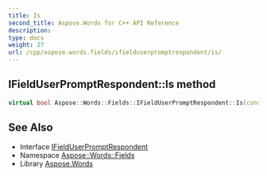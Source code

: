 ```yaml
---
title: Is
second_title: Aspose.Words for C++ API Reference
description: 
type: docs
weight: 27
url: /cpp/aspose.words.fields/ifielduserpromptrespondent/is/
---
```

## IFieldUserPromptRespondent::Is method




```cpp
virtual bool Aspose::Words::Fields::IFieldUserPromptRespondent::Is(const System::TypeInfo &target) const override
```

## See Also

* Interface [IFieldUserPromptRespondent](../)
* Namespace [Aspose::Words::Fields](../../)
* Library [Aspose.Words](../../../)
